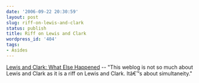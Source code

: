 ```yaml
---
date: '2006-09-22 20:30:59'
layout: post
slug: riff-on-lewis-and-clark
status: publish
title: Riff on Lewis and Clark
wordpress_id: '404'
tags:
- Asides
---
```


[Lewis and Clark: What Else Happened](http://www.lewisandclarkandwhatelse.com/) -- "This weblog is not so much about Lewis and Clark as it is a riff on Lewis and Clark. Itâ€™s about simultaneity."
